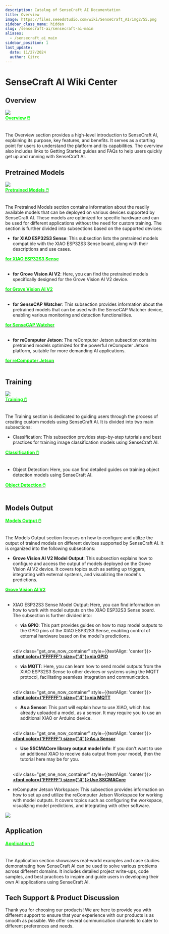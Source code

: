 ```yaml
---
description: Catalog of SenseCraft AI Documentation
title: Overview
image: https://files.seeedstudio.com/wiki/SenseCraft_AI/img2/55.png
sidebar_class_name: hidden
slug: /sensecraft-ai/sensecraft-ai-main
aliases:
  - /sensecraft_ai_main
sidebar_position: 1
last_update:
  date: 11/27/2024
  author: Citrc
---
```


# SenseCraft AI Wiki Center

## Overview

<div style={{textAlign:'center'}}><img src="https://files.seeedstudio.com/wiki/SenseCraft_AI/img2/55.png" style={{width:1000, height:'auto'}}/></div>

<div class="get_one_now_container" style={{textAlign: 'center'}}>
    <a class="get_one_now_item" href="https://wiki.seeedstudio.com/sensecraft_ai_overview/" target="_blank" rel="noopener noreferrer">
            <strong><span><font color={'FFFFFF'} size={"4"}>Overview 🖱️</font></span></strong>
    </a>
</div><br />

The Overview section provides a high-level introduction to SenseCraft AI, explaining its purpose, key features, and benefits. It serves as a starting point for users to understand the platform and its capabilities. The overview also includes links to Getting Started guides and FAQs to help users quickly get up and running with SenseCraft AI.

## Pretrained Models

<div style={{textAlign:'center'}}><img src="https://files.seeedstudio.com/wiki/SenseCraft_AI/img2/13.png" style={{width:1000, height:'auto'}}/></div>

<div class="get_one_now_container" style={{textAlign: 'center'}}>
    <a class="get_one_now_item" href="https://wiki.seeedstudio.com/sensecraft_ai_pretrained_models_main_page/" target="_blank" rel="noopener noreferrer">
            <strong><span><font color={'FFFFFF'} size={"4"}>Pretrained Models 🖱️</font></span></strong>
    </a>
</div><br />

The Pretrained Models section contains information about the readily available models that can be deployed on various devices supported by SenseCraft AI. These models are optimized for specific hardware and can be used for different applications without the need for custom training. The section is further divided into subsections based on the supported devices:

- **for XIAO ESP32S3 Sense**: This subsection lists the pretrained models compatible with the XIAO ESP32S3 Sense board, along with their descriptions and use cases.

<div class="get_one_now_container" style={{textAlign: 'center'}}>
    <a class="get_one_now_item" href="https://wiki.seeedstudio.com/sensecraft_ai_pretrained_models_for_xiao/" target="_blank" rel="noopener noreferrer">
            <strong><span><font color={'FFFFFF'} size={"4"}>for XIAO ESP32S3 Sense</font></span></strong>
    </a>
</div><br />

- **for Grove Vision AI V2**: Here, you can find the pretrained models specifically designed for the Grove Vision AI V2 device.

<div class="get_one_now_container" style={{textAlign: 'center'}}>
    <a class="get_one_now_item" href="https://wiki.seeedstudio.com/sensecraft_ai_pretrained_models_for_grove_visionai_v2/" target="_blank" rel="noopener noreferrer">
            <strong><span><font color={'FFFFFF'} size={"4"}>for Grove Vision AI V2</font></span></strong>
    </a>
</div><br />

- **for SenseCAP Watcher**: This subsection provides information about the pretrained models that can be used with the SenseCAP Watcher device, enabling various monitoring and detection functionalities.

<div class="get_one_now_container" style={{textAlign: 'center'}}>
    <a class="get_one_now_item" href="https://wiki.seeedstudio.com/sensecraft_ai_pretrained_models_for_watcher/" target="_blank" rel="noopener noreferrer">
            <strong><span><font color={'FFFFFF'} size={"4"}>for SenseCAP Watcher</font></span></strong>
    </a>
</div><br />

- **for reComputer Jetson**: The reComputer Jetson subsection contains pretrained models optimized for the powerful reComputer Jetson platform, suitable for more demanding AI applications.

<div class="get_one_now_container" style={{textAlign: 'center'}}>
    <a class="get_one_now_item" href="https://wiki.seeedstudio.com/sensecraft_deploy_model_to_jetson/" target="_blank" rel="noopener noreferrer">
            <strong><span><font color={'FFFFFF'} size={"4"}>for reComputer Jetson</font></span></strong>
    </a>
</div><br />

## Training

<div style={{textAlign:'center'}}><img src="https://files.seeedstudio.com/wiki/SenseCraft_AI/img2/40.png" style={{width:1000, height:'auto'}}/></div>

<div class="get_one_now_container" style={{textAlign: 'center'}}>
    <a class="get_one_now_item" href="https://wiki.seeedstudio.com/sensecraft_ai_training_main_page/" target="_blank" rel="noopener noreferrer">
            <strong><span><font color={'FFFFFF'} size={"4"}>Training 🖱️</font></span></strong>
    </a>
</div><br />

The Training section is dedicated to guiding users through the process of creating custom models using SenseCraft AI. It is divided into two main subsections:

- Classification: This subsection provides step-by-step tutorials and best practices for training image classification models using SenseCraft AI.

<div class="get_one_now_container" style={{textAlign: 'center'}}>
    <a class="get_one_now_item" href="https://wiki.seeedstudio.com/sensecraft_ai_training_classification/" target="_blank" rel="noopener noreferrer">
            <strong><span><font color={'FFFFFF'} size={"4"}>Classification 🖱️</font></span></strong>
    </a>
</div><br />

- Object Detection: Here, you can find detailed guides on training object detection models using SenseCraft AI.

<div class="get_one_now_container" style={{textAlign: 'center'}}>
    <a class="get_one_now_item" href="https://wiki.seeedstudio.com/sensecraft_ai_training_object_detection/" target="_blank" rel="noopener noreferrer">
            <strong><span><font color={'FFFFFF'} size={"4"}>Object Detection 🖱️</font></span></strong>
    </a>
</div><br />

## Models Output

<div class="get_one_now_container" style={{textAlign: 'center'}}>
    <a class="get_one_now_item" href="https://wiki.seeedstudio.com/sensecraft_ai_output_main_page/" target="_blank" rel="noopener noreferrer">
            <strong><span><font color={'FFFFFF'} size={"4"}>Models Output 🖱️</font></span></strong>
    </a>
</div><br />

The Models Output section focuses on how to configure and utilize the output of trained models on different devices supported by SenseCraft AI. It is organized into the following subsections:

- **Grove Vision AI V2 Model Output**: This subsection explains how to configure and access the output of models deployed on the Grove Vision AI V2 device. It covers topics such as setting up triggers, integrating with external systems, and visualizing the model's predictions.

<div class="get_one_now_container" style={{textAlign: 'center'}}>
    <a class="get_one_now_item" href="https://wiki.seeedstudio.com/sensecraft_ai_output_grove_visionai/" target="_blank" rel="noopener noreferrer">
            <strong><span><font color={'FFFFFF'} size={"4"}>Grove Vision AI V2</font></span></strong>
    </a>
</div><br />

- XIAO ESP32S3 Sense Model Output: Here, you can find information on how to work with model outputs on the XIAO ESP32S3 Sense board. The subsection is further divided into:

  - **via GPIO**: This part provides guides on how to map model outputs to the GPIO pins of the XIAO ESP32S3 Sense, enabling control of external hardware based on the model's predictions.

  <br /><div class="get_one_now_container" style={{textAlign: 'center'}}>
    <a class="get_one_now_item" href="https://wiki.seeedstudio.com/sensecraft_ai_output_gpio_xiao/" target="_blank" rel="noopener noreferrer">
            <strong><span><font color={'FFFFFF'} size={"4"}>via GPIO</font></span></strong>
    </a></div><br />

  - **via MQTT**: Here, you can learn how to send model outputs from the XIAO ESP32S3 Sense to other devices or systems using the MQTT protocol, facilitating seamless integration and communication.

  <br /><div class="get_one_now_container" style={{textAlign: 'center'}}>
    <a class="get_one_now_item" href="https://wiki.seeedstudio.com/sensecraft_ai_output_mqtt_xiao/" target="_blank" rel="noopener noreferrer">
            <strong><span><font color={'FFFFFF'} size={"4"}>via MQTT</font></span></strong>
    </a></div><br />

  - **As a Sensor**: This part will explain how to use XIAO, which has already uploaded a model, as a sensor. It may require you to use an additional XIAO or Arduino device.

  <br /><div class="get_one_now_container" style={{textAlign: 'center'}}>
    <a class="get_one_now_item" href="https://wiki.seeedstudio.com/sensecraft_ai_output_libraries_xiao/" target="_blank" rel="noopener noreferrer">
            <strong><span><font color={'FFFFFF'} size={"4"}>As a Sensor</font></span></strong>
    </a></div><br />

  - **Use SSCMACore library output model info**: If you don't want to use an additional XIAO to receive data output from your model, then the tutorial here may be for you.

  <br /><div class="get_one_now_container" style={{textAlign: 'center'}}>
    <a class="get_one_now_item" href="https://wiki.seeedstudio.com/sensecraft_ai_sscmacore_library/" target="_blank" rel="noopener noreferrer">
            <strong><span><font color={'FFFFFF'} size={"4"}>Use SSCMACore</font></span></strong>
    </a></div><br />

- reComputer Jetson Workspace: This subsection provides information on how to set up and utilize the reComputer Jetson Workspace for working with model outputs. It covers topics such as configuring the workspace, visualizing model predictions, and integrating with other software.

<div style={{textAlign:'center'}}><img src="https://files.seeedstudio.com/wiki/SenseCraft_AI/img/video.gif" style={{width:1000, height:'auto'}}/></div>

## Application

<div class="get_one_now_container" style={{textAlign: 'center'}}>
    <a class="get_one_now_item" href="https://wiki.seeedstudio.com/sensecraft_ai_applications_main_page/" target="_blank" rel="noopener noreferrer">
            <strong><span><font color={'FFFFFF'} size={"4"}>Application 🖱️</font></span></strong>
    </a>
</div><br />

The Application section showcases real-world examples and case studies demonstrating how SenseCraft AI can be used to solve various problems across different domains. It includes detailed project write-ups, code samples, and best practices to inspire and guide users in developing their own AI applications using SenseCraft AI.

## Tech Support & Product Discussion

Thank you for choosing our products! We are here to provide you with different support to ensure that your experience with our products is as smooth as possible. We offer several communication channels to cater to different preferences and needs.

<div class="button_tech_support_container">
<a href="https://discord.com/invite/QqMgVwHT3X" class="button_tech_support_sensecap"></a>
<a href="https://support.sensecapmx.com/portal/en/home" class="button_tech_support_sensecap3"></a>
</div>

<div class="button_tech_support_container">
<a href="mailto:support@sensecapmx.com" class="button_tech_support_sensecap2"></a>
<a href="https://github.com/Seeed-Studio/wiki-documents/discussions/69" class="button_discussion"></a>
</div>
